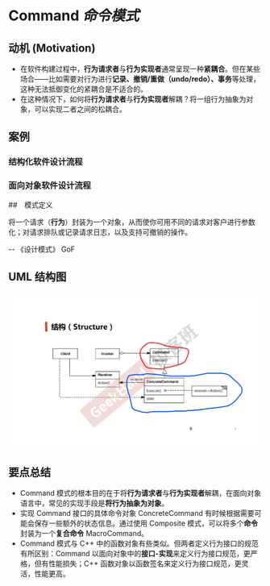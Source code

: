 # Command *命令模式*

## 动机 (Motivation)

* 在软件构建过程中，**行为请求者**与**行为实现者**通常呈现一种**紧耦合**。但在某些场合——比如需要对行为进行**记录、撤销/重做（undo/redo）、事务**等处理，这种无法抵御变化的紧耦合是不适合的。
* 在这种情况下，如何将**行为请求者**与**行为实现者**解耦？将一组行为抽象为对象，可以实现二者之间的松耦合。

## 案例


### 结构化软件设计流程

### 面向对象软件设计流程


##　模式定义

将一个请求（**行为**）封装为一个对象，从而使你可用不同的请求对客户进行参数化；对请求排队或记录请求日志，以及支持可撤销的操作。

-- 《设计模式》 GoF

## UML 结构图


![UML](./UML.png)

## 要点总结

* Command 模式的根本目的在于将**行为请求者**与**行为实现者**解耦，在面向对象语言中，常见的实现手段是**将行为抽象为对象**。
* 实现 Command 接口的具体命令对象 ConcreteCommand 有时候根据需要可能会保存一些额外的状态信息。通过使用 Composite 模式，可以将多个**命令**封装为一个**复合命令** MacroCommand。
* Command 模式与 C++ 中的函数对象有些类似。但两者定义行为接口的规范有所区别：Command 以面向对象中的**接口-实现**来定义行为接口规范，更严格，但有性能损失；C++ 函数对象以函数签名来定义行为接口规范，更灵活，性能更高。
